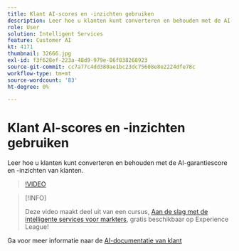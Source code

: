 ```yaml
---
title: Klant AI-scores en -inzichten gebruiken
description: Leer hoe u klanten kunt converteren en behouden met de AI-garantiescore en -inzichten van klanten.
role: User
solution: Intelligent Services
feature: Customer AI
kt: 4171
thumbnail: 32666.jpg
exl-id: f3f628ef-223a-48d9-979e-86f038268923
source-git-commit: cc7a77c4dd380ae1bc23dc75608e8e2224dfe78c
workflow-type: tm+mt
source-wordcount: '83'
ht-degree: 0%

---
```


# Klant AI-scores en -inzichten gebruiken

Leer hoe u klanten kunt converteren en behouden met de AI-garantiescore en -inzichten van klanten.

>[!VIDEO](https://video.tv.adobe.com/v/32666?quality=12&learn=on)

>[!INFO]
>
> Deze video maakt deel uit van een cursus, [Aan de slag met de intelligente services voor markters](https://experienceleague.adobe.com/?recommended=ExperiencePlatform-U-1-2020.1.intelligentservices), gratis beschikbaar op Experience League!

Ga voor meer informatie naar de [AI-documentatie van klant](https://experienceleague.adobe.com/docs/experience-platform/intelligent-services/customer-ai/overview.html)
